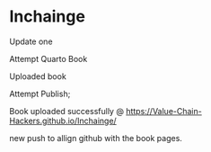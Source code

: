 # Inchainge

Update one

Attempt Quarto Book

Uploaded book

Attempt Publish;

Book uploaded successfully @ https://Value-Chain-Hackers.github.io/Inchainge/

new push to allign github with the book pages.
